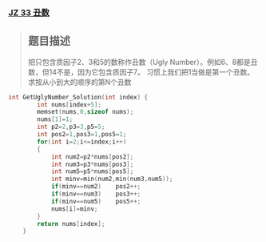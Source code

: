 ### [JZ 33 丑数](https://www.nowcoder.com/practice/6aa9e04fc3794f68acf8778237ba065b?tpId=13&&tqId=11186&rp=1&ru=/ta/coding-interviews&qru=/ta/coding-interviews/question-ranking)

> ## 题目描述
>
> 把只包含质因子2、3和5的数称作丑数（Ugly Number）。例如6、8都是丑数，但14不是，因为它包含质因子7。 习惯上我们把1当做是第一个丑数。求按从小到大的顺序的第N个丑数

```cpp
int GetUglyNumber_Solution(int index) {
        int nums[index+5];
        memset(nums,0,sizeof nums);
        nums[1]=1;
        int p2=2,p3=3,p5=5;
        int pos2=1,pos3=1,pos5=1;
        for(int i=2;i<=index;i++)
        {
            int num2=p2*nums[pos2];
            int num3=p3*nums[pos3];
            int num5=p5*nums[pos5];
            int minv=min(num2,min(num3,num5));
            if(minv==num2)    pos2++;
            if(minv==num3)    pos3++;
            if(minv==num5)    pos5++;
            nums[i]=minv;
        }
        return nums[index];
    }
```

